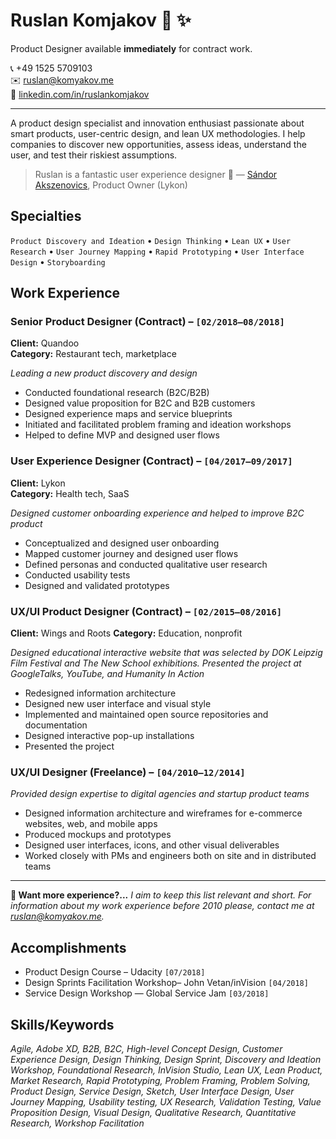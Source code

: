 # Ruslan Komjakov  :wave: :sparkles:

Product Designer available **immediately** for contract work.

:telephone_receiver: +49 1525 5709103  
:envelope: ruslan@komyakov.me  
:briefcase: [linkedin.com/in/ruslankomjakov](https://www.linkedin.com/in/ruslankomjakov)

---

A product design specialist and innovation enthusiast passionate about smart products, user-centric design, and lean UX methodologies. I help companies to discover new opportunities, assess ideas, understand the user, and test their riskiest assumptions.

> Ruslan is a fantastic user experience designer :clap: — [Sándor Akszenovics](https://www.linkedin.com/in/sandorakszenovics/), Product Owner (Lykon)

## Specialties

`Product Discovery and Ideation` • `Design Thinking` • `Lean UX` • `User Research` • `User Journey Mapping` • `Rapid Prototyping` • `User Interface Design` • `Storyboarding`

## Work Experience

### Senior Product Designer (Contract) – `[02/2018–08/2018]`

**Client:** Quandoo   
**Category:** Restaurant tech, marketplace

*Leading a new product discovery and design*

*   Conducted foundational research (B2C/B2B)
*   Designed value proposition for B2C and B2B customers
*   Designed experience maps and service blueprints
*   Initiated and facilitated problem framing and ideation workshops
*   Helped to define MVP and designed user flows

### User Experience Designer (Contract) – `[04/2017–09/2017]`

**Client:** Lykon   
**Category:** Health tech, SaaS

*Designed customer onboarding experience and helped to improve B2C product*

*   Conceptualized and designed user onboarding
*   Mapped customer journey and designed user flows
*   Defined personas and conducted qualitative user research
*   Conducted usability tests
*   Designed and validated prototypes   

### UX/UI Product Designer (Contract) – `[02/2015–08/2016]`

**Client:** Wings and Roots
**Category:** Education, nonprofit

*Designed educational interactive website that was selected by DOK Leipzig Film Festival and The New School exhibitions. Presented the project at GoogleTalks, YouTube, and Humanity In Action*

*   Redesigned information architecture
*   Designed new user interface and visual style
*   Implemented and maintained open source repositories and documentation
*   Designed interactive pop-up installations
*   Presented the project

### UX/UI Designer (Freelance) – `[04/2010–12/2014]`

*Provided design expertise to digital agencies and startup product teams*

*   Designed information architecture and wireframes for e-commerce websites, web, and mobile apps
*   Produced mockups and prototypes
*   Designed user interfaces, icons, and other visual deliverables
*   Worked closely with PMs and engineers both on site and in distributed teams

---

**:information_desk_person: Want more experience?...** *I aim to keep this list relevant and short. For information about my work experience before 2010 please, contact me at ruslan@komyakov.me.*

<!-- ### Art Director/Web Designer, Co-founder – Mediaworks `[05/2006–01/2010]`

*   Produced business and e-commerce websites, interactive microsites, and social platforms
*   Worked closely with engineers to achieve desired results
*   Produced interactive Flash websites and animations
*   Designed corporate identities, visual guidelines, and print materials
*   Conceptualized and designed advertising and digital marketing campaigns

### Web Designer – Custom Media Agency `[04/2004–05/2006]`

*   Designed medium and large-scale websites for Estonia's largest web design agency
*   Designing user interfaces for CMSs and intranets
*   Produced interactive Flash animations (ActionScript 2.0)
*   Designed corporate identities, advertising campaigns, and print materials
*   Designed the Estonian Academy Of Arts website -->

## Accomplishments

*   Product Design Course – Udacity `[07/2018]`
*   Design Sprints Facilitation Workshop– John Vetan/inVision `[04/2018]`
*   Service Design Workshop — Global Service Jam `[03/2018]`

## Skills/Keywords

*Agile, Adobe XD, B2B, B2C, High-level Concept Design, Customer Experience Design, Design Thinking, Design Sprint, Discovery and Ideation Workshop, Foundational Research, InVision Studio, Lean UX, Lean Product, Market Research, Rapid Prototyping, Problem Framing, Problem Solving, Product Design,  Service Design, Sketch, User Interface Design, User Journey Mapping, Usability testing, UX Research, Validation Testing, Value Proposition Design, Visual Design, Qualitative Research, Quantitative Research, Workshop Facilitation*
